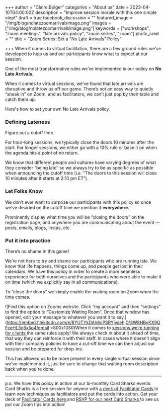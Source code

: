 +++
author = "Claire Bolger"
categories = "About us"
date = 2023-04-10T04:00:00Z
description = "Improve session morale with this one simple step!"
draft = true
facebook_discussion = ""
featured_image = "/img/blog/nolatezoomarrivalsimage.png"
images = ["/img/blog/nolatezoomarrivalsimage.png"]
keywords = ["workshops", "zoom meetings", "late arrivals policy", "zoom series", "zoom"]
photo_cred = ""
title = "Zoom Series: Set a “No Late Arrivals” Policy"

+++
When it comes to virtual facilitation, there are a few ground rules we’ve developed to help us and our participants know what to expect at our session.

One of the most transformative rules we’ve implemented is our policy on **No Late Arrivals**.

When it comes to virtual sessions, we’ve found that late arrivals are disruptive and throw us off our game. There’s not an easy way to quietly “sneak in” on Zoom, and as facilitators, we can’t just pop by their table and catch them up.

Here's how to set your own No Late Arrivals policy.

### Defining Lateness

Figure out a cutoff time.

For hour-long sessions, we typically close the doors 10 minutes after the start. For longer sessions, we either go with a 10% rule or base it on when the agenda hits a point of no return.

We know that different people and cultures have varying degrees of what they consider “being late” so we always try to be as specific as possible when announcing the cutoff time (i.e. “The doors to this session will close 10 minutes after it starts at 2:10 pm ET”).

### Let Folks Know

We don’t ever want to surprise our participants with this policy so once we’ve decided on the cutoff time we mention it **everywhere**.

Prominently display what time you will be “closing the doors” on the registration page, and anywhere you are communicating about the event — posts, emails, blogs, Instas, etc.

### Put it into practice

There’s no shame in this game!

We’re not here to try and shame our participants who are running late. We know that life happens, things come up, and people get lost in their calendars. We have this policy in order to create a more seamless experience for both ourselves and the participants who were able to make it on time (which we explicitly say in all communications).

To “close the doors” we simply enable the waiting room on Zoom when the time comes.

![Find this option on Zooms website. Click “my account” and then “settings” to find the option to “Customize Waiting Room”. Once that window has opened, edit your message to whatever you want it to say.](https://embed.filekitcdn.com/e/8YUTYkDAh6cPSRYjwiehjD/3W8HByKX9QFceHL5q5x5o4/email =800x1080)When it comes to [sessions we’re running for clients ](https://www.facilitator.cards/trainings/)the same rules apply! We always check in about it ahead of time, that way they can reinforce it with their staff. In cases where it doesn’t align with their company policies to have a cut-off time we can then adjust our session and be prepared for drop-ins.

This has allowed us to be more present in every single virtual session since we've implemented it, just be sure to change that waiting room description back when you're done.

***

p.s. We have this policy in action at our bi-monthly Card Sharks events. Card Sharks is a free session for anyone with [a deck of Facilitator Cards ](shop.facilitator.cards)to learn new techniques as facilitators and put the cards into action. Get your deck of [Facilitator Cards here ](shop.facilitator.cards)and [RSVP for our next Card Sharks ](lu.ma/cardsharks)to see us put our Zoom tips into action!